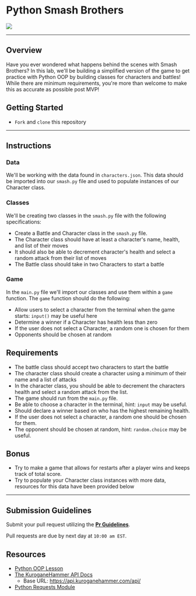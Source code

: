 # Python Smash Brothers


<img align="left" src="https://38.media.tumblr.com/b2bad3b19677a58ed9ef02e4d0eb0e24/tumblr_nce6ckWyAR1qdripwo1_500.gif" />

<br/>
<div>

___
## Overview
Have you ever wondered what happens behind the scenes with Smash Brothers? In this lab, we'll be building a simplified version of the game to get practice with Python OOP by building classes for characters and battles! While there are minimum requirements, you're more than welcome to make this as accurate as possible post MVP!

## Getting Started
- `Fork` and `clone` this repository

___
## Instructions
### Data
We'll be working with the data found in `characters.json`. This data should be imported into our `smash.py` file and used to populate instances of our Character class. 

### Classes
We'll be creating two classes in the `smash.py` file with the following specifications:
- Create a Battle and Character class in the `smash.py` file.
- The Character class should have at least a character's name, health, and list of their moves
- It should also be able to decrement character's health and select a random attack from their list of moves
- The Battle class should take in two Characters to start a battle

### Game
In the `main.py` file we'll import our classes and use them within a `game` function. The `game` function should do the following:
- Allow users to select a character from the terminal when the game starts: `input()` may be useful here
- Determine a winner if a Character has health less than zero
- If the user does not select a Character, a random one is chosen for them
- Opponents should be chosen at random

## Requirements

- The battle class should accept two characters to start the battle
- The character class should create a character using a minimum of their name and a list of attacks
- In the character class, you should be able to decrement the characters health and select a random attack from the list.
- The game should run from the `main.py` file.
- Be able to choose a character in the terminal, hint: `input` may be useful.
- Should declare a winner based on who has the highest remaining health.
- If the user does not select a character, a random one should be chosen for them.
- The opponent should be chosen at random, hint: `random.choice` may be useful.

## Bonus
- Try to make a game that allows for restarts after a player wins and keeps track of total score.
- Try to populate your Character class instances with more data, resources for this data have been provided below

___
## Submission Guidelines

Submit your pull request utilizing the **[Pr Guidelines](https://github.com/SEI-R-1-25/template_pull_request)**.

Pull requests are due by next day at `10:00 am EST`.

## Resources
- [Python OOP Lesson](https://github.com/SEI-R-1-25/u4_lesson_python_oop)
- [The KuroganeHammer API Docs](https://api.kuroganehammer.com/swagger/index.html)
  - Base URL: https://api.kuroganehammer.com/api/
- [Python Requests Module](https://2.python-requests.org/en/master/)

</div>
